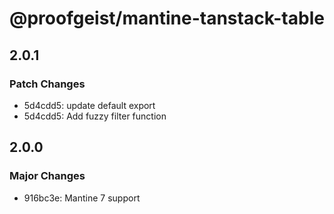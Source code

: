 # @proofgeist/mantine-tanstack-table

## 2.0.1

### Patch Changes

- 5d4cdd5: update default export
- 5d4cdd5: Add fuzzy filter function

## 2.0.0

### Major Changes

- 916bc3e: Mantine 7 support
